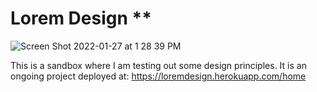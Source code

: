 # Lorem Design **

![Screen Shot 2022-01-27 at 1 28 39 PM](https://user-images.githubusercontent.com/75996017/151421558-7d6eb247-7b87-4faa-a17f-3007c9762823.png)

This is a sandbox where I am testing out some design principles. It is an ongoing project deployed at: https://loremdesign.herokuapp.com/home
